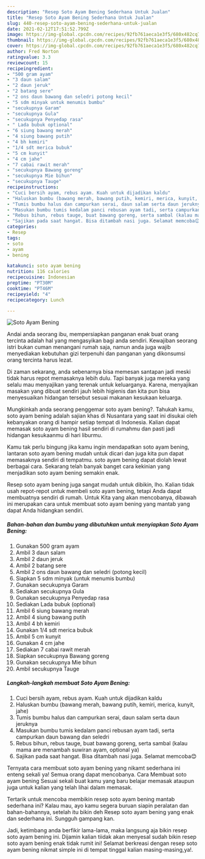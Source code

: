 ```yaml
---
description: "Resep Soto Ayam Bening Sederhana Untuk Jualan"
title: "Resep Soto Ayam Bening Sederhana Untuk Jualan"
slug: 440-resep-soto-ayam-bening-sederhana-untuk-jualan
date: 2021-02-12T17:51:52.799Z
image: https://img-global.cpcdn.com/recipes/92fb761aeca1e3f5/680x482cq70/soto-ayam-bening-foto-resep-utama.jpg
thumbnail: https://img-global.cpcdn.com/recipes/92fb761aeca1e3f5/680x482cq70/soto-ayam-bening-foto-resep-utama.jpg
cover: https://img-global.cpcdn.com/recipes/92fb761aeca1e3f5/680x482cq70/soto-ayam-bening-foto-resep-utama.jpg
author: Fred Norton
ratingvalue: 3.3
reviewcount: 15
recipeingredient:
- "500 gram ayam"
- "3 daun salam"
- "2 daun jeruk"
- "2 batang sere"
- "2 ons daun bawang dan seledri potong kecil"
- "5 sdm minyak untuk menumis bumbu"
- "secukupnya Garam"
- "secukupnya Gula"
- "secukupnya Penyedap rasa"
- " Lada bubuk optional"
- "6 siung bawang merah"
- "4 siung bawang putih"
- "4 bh kemiri"
- "1/4 sdt merica bubuk"
- "5 cm kunyit"
- "4 cm jahe"
- "7 cabai rawit merah"
- "secukupnya Bawang goreng"
- "secukupnya Mie bihun"
- "secukupnya Tauge"
recipeinstructions:
- "Cuci bersih ayam, rebus ayam. Kuah untuk dijadikan kaldu"
- "Haluskan bumbu (bawang merah, bawang putih, kemiri, merica, kunyit, jahe)"
- "Tumis bumbu halus dan campurkan serai, daun salam serta daun jeruknya"
- "Masukan bumbu tumis kedalam panci rebusan ayam tadi, serta campurkan daun bawang dan seledri"
- "Rebus bihun, rebus tauge, buat bawang goreng, serta sambal (kalau mama are menambah suwiran ayam, optional ya)"
- "Sajikan pada saat hangat. Bisa ditambah nasi juga. Selamat memcoba😊"
categories:
- Resep
tags:
- soto
- ayam
- bening

katakunci: soto ayam bening 
nutrition: 116 calories
recipecuisine: Indonesian
preptime: "PT30M"
cooktime: "PT46M"
recipeyield: "4"
recipecategory: Lunch

---
```



![Soto Ayam Bening](https://img-global.cpcdn.com/recipes/92fb761aeca1e3f5/680x482cq70/soto-ayam-bening-foto-resep-utama.jpg)

Andai anda seorang ibu, mempersiapkan panganan enak buat orang tercinta adalah hal yang mengasyikan bagi anda sendiri. Kewajiban seorang istri bukan cuman menangani rumah saja, namun anda juga wajib menyediakan kebutuhan gizi terpenuhi dan panganan yang dikonsumsi orang tercinta harus lezat.

Di zaman  sekarang, anda sebenarnya bisa memesan santapan jadi meski tidak harus repot memasaknya lebih dulu. Tapi banyak juga mereka yang selalu mau menyajikan yang terenak untuk keluarganya. Karena, menyajikan masakan yang dibuat sendiri jauh lebih higienis dan kita pun bisa menyesuaikan hidangan tersebut sesuai makanan kesukaan keluarga. 



Mungkinkah anda seorang penggemar soto ayam bening?. Tahukah kamu, soto ayam bening adalah sajian khas di Nusantara yang saat ini disukai oleh kebanyakan orang di hampir setiap tempat di Indonesia. Kalian dapat memasak soto ayam bening hasil sendiri di rumahmu dan pasti jadi hidangan kesukaanmu di hari liburmu.

Kamu tak perlu bingung jika kamu ingin mendapatkan soto ayam bening, lantaran soto ayam bening mudah untuk dicari dan juga kita pun dapat memasaknya sendiri di tempatmu. soto ayam bening dapat diolah lewat berbagai cara. Sekarang telah banyak banget cara kekinian yang menjadikan soto ayam bening semakin enak.

Resep soto ayam bening juga sangat mudah untuk dibikin, lho. Kalian tidak usah repot-repot untuk membeli soto ayam bening, tetapi Anda dapat membuatnya sendiri di rumah. Untuk Kita yang akan mencobanya, dibawah ini merupakan cara untuk membuat soto ayam bening yang mantab yang dapat Anda hidangkan sendiri.

<!--inarticleads1-->

##### Bahan-bahan dan bumbu yang dibutuhkan untuk menyiapkan Soto Ayam Bening:

1. Gunakan 500 gram ayam
1. Ambil 3 daun salam
1. Ambil 2 daun jeruk
1. Ambil 2 batang sere
1. Ambil 2 ons daun bawang dan seledri (potong kecil)
1. Siapkan 5 sdm minyak (untuk menumis bumbu)
1. Gunakan secukupnya Garam
1. Sediakan secukupnya Gula
1. Gunakan secukupnya Penyedap rasa
1. Sediakan  Lada bubuk (optional)
1. Ambil 6 siung bawang merah
1. Ambil 4 siung bawang putih
1. Ambil 4 bh kemiri
1. Gunakan 1/4 sdt merica bubuk
1. Ambil 5 cm kunyit
1. Gunakan 4 cm jahe
1. Sediakan 7 cabai rawit merah
1. Siapkan secukupnya Bawang goreng
1. Gunakan secukupnya Mie bihun
1. Ambil secukupnya Tauge




<!--inarticleads2-->

##### Langkah-langkah membuat Soto Ayam Bening:

1. Cuci bersih ayam, rebus ayam. Kuah untuk dijadikan kaldu
1. Haluskan bumbu (bawang merah, bawang putih, kemiri, merica, kunyit, jahe)
1. Tumis bumbu halus dan campurkan serai, daun salam serta daun jeruknya
1. Masukan bumbu tumis kedalam panci rebusan ayam tadi, serta campurkan daun bawang dan seledri
1. Rebus bihun, rebus tauge, buat bawang goreng, serta sambal (kalau mama are menambah suwiran ayam, optional ya)
1. Sajikan pada saat hangat. Bisa ditambah nasi juga. Selamat memcoba😊




Ternyata cara membuat soto ayam bening yang nikamt sederhana ini enteng sekali ya! Semua orang dapat mencobanya. Cara Membuat soto ayam bening Sesuai sekali buat kamu yang baru belajar memasak ataupun juga untuk kalian yang telah lihai dalam memasak.

Tertarik untuk mencoba membikin resep soto ayam bening mantab sederhana ini? Kalau mau, ayo kamu segera buruan siapin peralatan dan bahan-bahannya, setelah itu bikin deh Resep soto ayam bening yang enak dan sederhana ini. Sungguh gampang kan. 

Jadi, ketimbang anda berfikir lama-lama, maka langsung aja bikin resep soto ayam bening ini. Dijamin kalian tiidak akan menyesal sudah bikin resep soto ayam bening enak tidak rumit ini! Selamat berkreasi dengan resep soto ayam bening nikmat simple ini di tempat tinggal kalian masing-masing,ya!.

